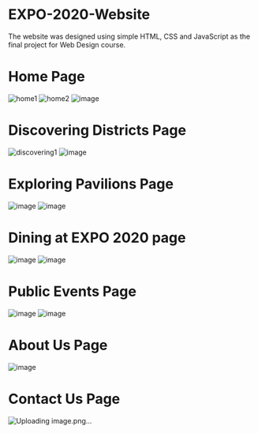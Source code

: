 # EXPO-2020-Website

The website was designed using simple HTML, CSS and JavaScript as the final project for Web Design course.

# Home Page
![home1](https://github.com/LemrabottIsmail/EXPO-2020-Website/assets/118296287/b346309a-767b-4b90-8bda-191f895a8c02)
![home2](https://github.com/LemrabottIsmail/EXPO-2020-Website/assets/118296287/099c1f30-637a-44b7-98c8-c033937efe58)
![image](https://github.com/LemrabottIsmail/EXPO-2020-Website/assets/118296287/52e2edd1-e921-4358-8217-0c29f67bc8d7)

# Discovering Districts Page
![discovering1](https://github.com/LemrabottIsmail/EXPO-2020-Website/assets/118296287/aba27de4-ec17-43cb-8024-550750dcd6c4)
![image](https://github.com/LemrabottIsmail/EXPO-2020-Website/assets/118296287/42ce6b7e-14d1-4f2f-9019-c7d96a681cba)

# Exploring Pavilions Page
![image](https://github.com/LemrabottIsmail/EXPO-2020-Website/assets/118296287/63f93073-1556-44d7-9b06-6f29f93f921a)
![image](https://github.com/LemrabottIsmail/EXPO-2020-Website/assets/118296287/a03baa6c-d67b-4ce6-a856-f726ba5f55a9)

# Dining at EXPO 2020 page
![image](https://github.com/LemrabottIsmail/EXPO-2020-Website/assets/118296287/b324c6a7-b525-4e54-bbf5-88e409389c9c)
![image](https://github.com/LemrabottIsmail/EXPO-2020-Website/assets/118296287/fa2d56e7-abf5-4dd9-bd7d-cd825d4450de)

# Public Events Page
![image](https://github.com/LemrabottIsmail/EXPO-2020-Website/assets/118296287/6661f601-0d24-4b22-b7a5-735eaa6fe0cb)
![image](https://github.com/LemrabottIsmail/EXPO-2020-Website/assets/118296287/828b5034-033c-4968-a291-46872feb6aa5)

# About Us Page
![image](https://github.com/LemrabottIsmail/EXPO-2020-Website/assets/118296287/676b3f59-fe04-4fb2-a554-89f21c715207)

# Contact Us Page
![Uploading image.png…]()
